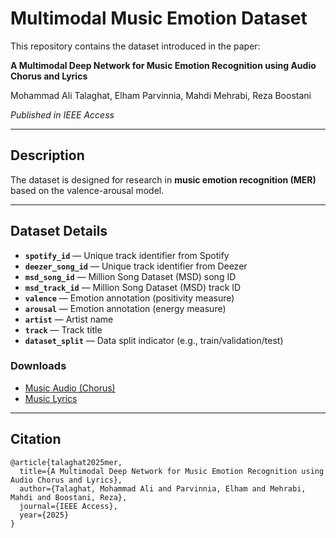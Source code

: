 # Multimodal Music Emotion Dataset

This repository contains the dataset introduced in the paper:

**A Multimodal Deep Network for Music Emotion Recognition using Audio Chorus and Lyrics**

Mohammad Ali Talaghat, Elham Parvinnia, Mahdi Mehrabi, Reza Boostani

*Published in IEEE Access*

---

## Description

The dataset is designed for research in **music emotion recognition (MER)** based on the valence-arousal model.

---

## Dataset Details
* **`spotify_id`** — Unique track identifier from Spotify
* **`deezer_song_id`** — Unique track identifier from Deezer
* **`msd_song_id`** — Million Song Dataset (MSD) song ID
* **`msd_track_id`** — Million Song Dataset (MSD) track ID
* **`valence`** — Emotion annotation (positivity measure)
* **`arousal`** — Emotion annotation (energy measure)
* **`artist`** — Artist name
* **`track`** — Track title
* **`dataset_split`** — Data split indicator (e.g., train/validation/test)

### Downloads

* [Music Audio (Chorus)](https://ali.talaghat.ir/files/mmed-audio-chorus.zip)
* [Music Lyrics](https://ali.talaghat.ir/files/mmed-lyrics.zip)

---

## Citation

```
@article{talaghat2025mer,
  title={A Multimodal Deep Network for Music Emotion Recognition using Audio Chorus and Lyrics},
  author={Talaghat, Mohammad Ali and Parvinnia, Elham and Mehrabi, Mahdi and Boostani, Reza},
  journal={IEEE Access},
  year={2025}
}
```
